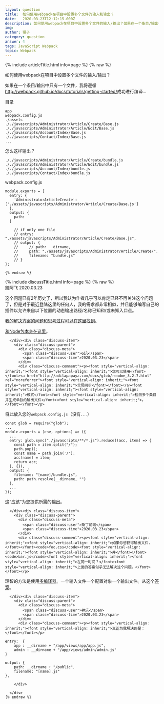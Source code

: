 ```yaml
---
layout: question
title:  如何使用webpack在项目中设置多个文件的输入和输出？
date:   2020-03-23T12:12:15.000Z
description: 如何使用webpack在项目中设置多个文件的输入/输出？如果在一个条目/输出中只有一个文件，我将遵循http //webpack.github.io/...
img: 
author: 猴子
category: question
answer: 4
tags: JavaScript Webpack
topic: Webpack
---
```

<div class="article-root">
  <div class="article">
    {% include articleTitle.html info=page %}
    {% raw %}
    <div class="article-content"><p><font style="vertical-align: inherit;"><font style="vertical-align: inherit;">如何使用webpack在项目中设置多个文件的输入/输出？</font></font></p>

<p><font style="vertical-align: inherit;"><font style="vertical-align: inherit;">如果在一个条目/输出中只有一个文件，</font><font style="vertical-align: inherit;">我将遵循</font></font><a href="http://webpack.github.io/docs/tutorials/getting-started/"><font style="vertical-align: inherit;"><font style="vertical-align: inherit;">http://webpack.github.io/docs/tutorials/getting-started/</font></font></a><font style="vertical-align: inherit;"><font style="vertical-align: inherit;">成功进行编译...</font></font></p>

<p><font style="vertical-align: inherit;"><font style="vertical-align: inherit;">目录</font></font></p>

<pre><code>app<font></font>
webpack.config.js<font></font>
./assets<font></font>
././javascripts/Administrator/Article/Create/Base.js<font></font>
././javascripts/Administrator/Article/Edit/Base.js<font></font>
././javascripts/Account/Index/Base.js<font></font>
././javascripts/Contact/Index/Base.js<font></font>
...<font></font>
</code></pre>

<p><font style="vertical-align: inherit;"><font style="vertical-align: inherit;">怎么这样输出？</font></font></p>

<pre><code>././javascripts/Administrator/Article/Create/bundle.js<font></font>
././javascripts/Administrator/Article/Edit/bundle.js<font></font>
././javascripts/Account/Index/bundle.js<font></font>
././javascripts/Contact/Index/bundle.js<font></font>
</code></pre>

<p><font style="vertical-align: inherit;"><font style="vertical-align: inherit;">webpack.config.js</font></font></p>

<pre><code>module.exports = {<font></font>
  entry: {<font></font>
    'AdministratorArticleCreate':['./assets/javascripts/Administrator/Article/Create/Base.js']<font></font>
  },<font></font>
  output: {<font></font>
    path: <font></font>
  }<font></font>
<font></font>
    // if only one file<font></font>
    // entry: "./assets/javascripts/Administrator/Article/Create/Base.js",<font></font>
    // output: {<font></font>
    //     // path: __dirname,<font></font>
    //     path: "./assets/javascripts/Administrator/Article/Create/",<font></font>
    //     filename: "bundle.js"<font></font>
    // }<font></font>
};<font></font>
</code></pre></div>
    {% endraw %}
  </div>

  <div class="discuss-wrapper">
    {% include discussTitle.html info=page %}
    {% raw %}
    <div class="discuss-item">
        <div class="discuss-parent">
          <div class="discuss-meta">
            <span class="discuss-user">凯阿飞</span>
            <span class="discuss-time">2020.03.23</span>
          </div>
          <div class="discuss-comment"><p><font style="vertical-align: inherit;"><font style="vertical-align: inherit;">这个问题已有2年历史了，所以我认为作者几乎可以肯定已经不再关注这个问题了，但是对于最近登陆这里的任何人，我的需求都非常相似，并且能够编写自己的插件以允许来自以下位置的动态输出路径/名称已知和/或未知入口点。</font></font></p>

<p><a href="https://hackernoon.com/webpack-creating-dynamically-named-outputs-for-wildcarded-entry-files-9241f596b065" rel="nofollow noreferrer"><font style="vertical-align: inherit;"><font style="vertical-align: inherit;">我的解决方案的问题和思考过程可以在这里找到</font></font></a><font style="vertical-align: inherit;"><font style="vertical-align: inherit;">。</font></font></p>

<p><a href="https://www.npmjs.com/package/webpack-entry-plus" rel="nofollow noreferrer"><font style="vertical-align: inherit;"><font style="vertical-align: inherit;">和Node包本身在这里</font></font></a><font style="vertical-align: inherit;"><font style="vertical-align: inherit;">。</font></font></p></div>
        </div>
        
      </div><div class="discuss-item">
        <div class="discuss-parent">
          <div class="discuss-meta">
            <span class="discuss-user">Gil</span>
            <span class="discuss-time">2020.03.23</span>
          </div>
          <div class="discuss-comment"><p><font style="vertical-align: inherit;"><font style="vertical-align: inherit;">您可以使用</font></font><a href="http://adilapapaya.com/docs/glob/readme_3.2.7.html" rel="noreferrer"><font style="vertical-align: inherit;"><font style="vertical-align: inherit;">全局同步</font></font></a><font style="vertical-align: inherit;"><font style="vertical-align: inherit;">模式</font><font style="vertical-align: inherit;">检测多个条目并生成单独的输出文件</font><font style="vertical-align: inherit;">。</font></font></p>

<p><font style="vertical-align: inherit;"><font style="vertical-align: inherit;">将此放入您的</font></font><code>webpack.config.js</code><font style="vertical-align: inherit;"><font style="vertical-align: inherit;">（没有</font></font><code>...</code><font style="vertical-align: inherit;"><font style="vertical-align: inherit;">）</font></font></p>

<pre><code>const glob = require("glob");<font></font>
...<font></font>
module.exports = (env, options) =&gt; ({<font></font>
  ...<font></font>
  entry: glob.sync("./javascripts/**/*.js").reduce((acc, item) =&gt; {<font></font>
    const path = item.split("/");<font></font>
    path.pop();<font></font>
    const name = path.join('/');<font></font>
    acc[name] = item;<font></font>
    return acc;<font></font>
  }, {}),<font></font>
  output: {<font></font>
    filename: "[name]/bundle.js",<font></font>
    path: path.resolve(__dirname, "")<font></font>
  },<font></font>
  ...<font></font>
});<font></font>
</code></pre>

<p><font style="vertical-align: inherit;"><font style="vertical-align: inherit;">这“应该”为您提供所需的输出。</font></font></p></div>
        </div>
        
      </div><div class="discuss-item">
        <div class="discuss-parent">
          <div class="discuss-meta">
            <span class="discuss-user">斯丁前端</span>
            <span class="discuss-time">2020.03.23</span>
          </div>
          <div class="discuss-comment"><p><font style="vertical-align: inherit;"><font style="vertical-align: inherit;">如果你想获得输出文件，</font></font><code>foo.css</code><font style="vertical-align: inherit;"><font style="vertical-align: inherit;">并</font></font><code>bar.js</code><font style="vertical-align: inherit;"><font style="vertical-align: inherit;">在同一时间？</font><font style="vertical-align: inherit;">上面的答案似乎无法解决这个问题。</font></font></p>

<p><font style="vertical-align: inherit;"><font style="vertical-align: inherit;">理智的方法是使用</font></font><a href="https://github.com/webpack/webpack/blob/master/examples/multi-compiler/webpack.config.js" rel="noreferrer"><font style="vertical-align: inherit;"><font style="vertical-align: inherit;">多编译器</font></font></a><font style="vertical-align: inherit;"><font style="vertical-align: inherit;">。</font><font style="vertical-align: inherit;">一个输入文件一个配置对象一个输出文件。</font><font style="vertical-align: inherit;">从这个</font></font><a href="https://stackoverflow.com/a/38132106/2803340"><font style="vertical-align: inherit;"><font style="vertical-align: inherit;">答案</font></font></a><font style="vertical-align: inherit;"><font style="vertical-align: inherit;">。</font></font></p></div>
        </div>
        
      </div><div class="discuss-item">
        <div class="discuss-parent">
          <div class="discuss-meta">
            <span class="discuss-user">神乐</span>
            <span class="discuss-time">2020.03.23</span>
          </div>
          <div class="discuss-comment"><p><font style="vertical-align: inherit;"><font style="vertical-align: inherit;">真正为我解决的是：</font></font></p>

<pre><code>entry:  {<font></font>
    app : __dirname + "/app/views/app/app.js",<font></font>
    admin : __dirname + "/app/views/admin/admin.js"<font></font>
}<font></font>
<font></font>
output: {<font></font>
    path: __dirname + "/public",<font></font>
    filename: "[name].js"<font></font>
},<font></font>
</code></pre></div>
        </div>
        
      </div>
    {% endraw %}
  </div>
<div>
